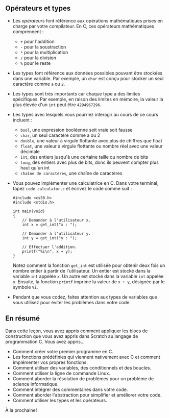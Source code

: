 Opérateurs et types
--------------------

*   Les _opérateurs_ font référence aux opérations mathématiques prises en charge par votre compilateur. En C, ces opérateurs mathématiques comprennent :
    
    *   `+` pour l'addition
    *   `-` pour la soustraction
    *   `*` pour la multiplication
    *   `/` pour la division
    *   `%` pour le reste
*   Les types font référence aux données possibles pouvant être stockées dans une variable. Par exemple, un `char` est conçu pour stocker un seul caractère comme `a` ou `2`.
*   Les types sont très importants car chaque type a des limites spécifiques. Par exemple, en raison des limites en mémoire, la valeur la plus élevée d'un `int` peut être `4294967296`.
*   Les types avec lesquels vous pourriez interagir au cours de ce cours incluent :
    
    *   `bool`, une expression booléenne soit vraie soit fausse
    *   `char`, un seul caractère comme a ou 2
    *   `double`, une valeur à virgule flottante avec plus de chiffres que float
    *   `float`, une valeur à virgule flottante ou nombre réel avec une valeur décimale
    *   `int`, des entiers jusqu'à une certaine taille ou nombre de bits
    *   `long`, des entiers avec plus de bits, donc ils peuvent compter plus haut qu'un int
    *   `chaîne de caractères`, une chaîne de caractères
*   Vous pouvez implémenter une calculatrice en C. Dans votre terminal, tapez `code calculator.c` et écrivez le code comme suit :
    
        #include <cs50.h>
        #include <stdio.h>
        
        int main(void)
        {
            // Demander à l'utilisateur x.
            int x = get_int("x : ");
        
            // Demander à l'utilisateur y.
            int y = get_int("y : ");

            // Effectuer l'addition.
            printf("%i\n", x + y);
        }
        
    
    Notez comment la fonction `get_int` est utilisée pour obtenir deux fois un nombre entier à partir de l'utilisateur. Un entier est stocké dans la variable `int` appelée `x`. Un autre est stocké dans la variable `int` appelée `y`. Ensuite, la fonction `printf` imprime la valeur de `x + y`, désignée par le symbole `%i`.
    
*   Pendant que vous codez, faites attention aux types de variables que vous utilisez pour éviter les problèmes dans votre code.

En résumé
---------

Dans cette leçon, vous avez appris comment appliquer les blocs de construction que vous avez appris dans Scratch au langage de programmation C. Vous avez appris...

*   Comment créer votre premier programme en C.
*   Les fonctions prédéfinies qui viennent nativement avec C et comment implémenter vos propres fonctions.
*   Comment utiliser des variables, des conditionnels et des boucles.
*   Comment utiliser la ligne de commande Linux.
*   Comment aborder la résolution de problèmes pour un problème de science informatique.
*   Comment intégrer des commentaires dans votre code.
*   Comment aborder l'abstraction pour simplifier et améliorer votre code.
*   Comment utiliser les types et les opérateurs.

À la prochaine!